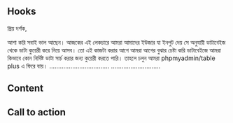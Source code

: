 ## Hooks

প্রিয় দর্শক,

আশা করি সবাই ভাল আছেন। আজকের এই লেকচারে আমরা আমাদের ইউজার যা ইনপুট দেয় সে অনুযায়ী ডাটাবেইজ থেকে ডাটা কুয়েরী করে নিয়ে আসব। তো এই কাজটা করার আগে আমরা আগের বুঝার চেষ্টা করি ডাটাবেইজে আমরা কিভাবে কোন নির্দিষ্ট ডাটা সার্চ করার জন্য কুয়েরী করতে পারি। তাহলে চলুন আমরা phpmyadmin/table plus এ ফিরে যায়।
..................................
............................

## Content


## Call to action
